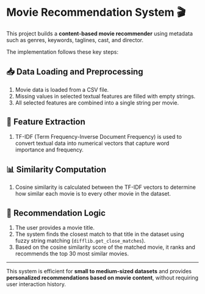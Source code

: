 # Movie Recommendation System 🎬

This project builds a **content-based movie recommender** using metadata such as genres, keywords, taglines, cast, and director.

The implementation follows these key steps:

## 📥 Data Loading and Preprocessing
1. Movie data is loaded from a CSV file.
2. Missing values in selected textual features are filled with empty strings.
3. All selected features are combined into a single string per movie.

## 🧠 Feature Extraction
1. TF-IDF (Term Frequency-Inverse Document Frequency) is used to convert textual data into numerical vectors that capture word importance and frequency.

## 📊 Similarity Computation
1. Cosine similarity is calculated between the TF-IDF vectors to determine how similar each movie is to every other movie in the dataset.

## 🎯 Recommendation Logic
1. The user provides a movie title.
2. The system finds the closest match to that title in the dataset using fuzzy string matching (`difflib.get_close_matches`).
3. Based on the cosine similarity score of the matched movie, it ranks and recommends the top 30 most similar movies.

---

This system is efficient for **small to medium-sized datasets** and provides **personalized recommendations based on movie content**, without requiring user interaction history.
